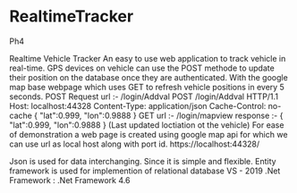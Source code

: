 # RealtimeTracker
Ph4


Realtime Vehicle Tracker
An easy to use web application to track vehicle in real-time. 
GPS devices on vehicle can use the POST methode to update their position on the database once they are authenticated.
With the google map base webpage which uses GET to refresh vehicle positions in every 5 seconds.
POST
Request
url :-  /login/Addval
POST /login/Addval HTTP/1.1
Host: localhost:44328
Content-Type: application/json
Cache-Control: no-cache
{ "lat":0.999, "lon":0.9888 }
GET
url :-  /login/mapview
response :- { "lat":0.999, "lon":0.9888 }
(Last updated loctiation ot the vehicle)
For ease of demonstration a web page is created using google map api for which we can use url as local host along with port id.
https://localhost:44328/

Json is used for data interchanging. Since it is simple and flexible.
Entity framework  is used for implemention of relational database
VS - 2019
.Net Framework : .Net Framework 4.6

